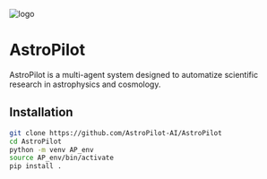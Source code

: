 ![logo](https://github.com/user-attachments/assets/3ec64a7f-8495-4d96-a5bb-1932a2ecea96)


# AstroPilot

AstroPilot is a multi-agent system designed to automatize scientific research in astrophysics and cosmology.

## Installation

```bash
git clone https://github.com/AstroPilot-AI/AstroPilot
cd AstroPilot
python -m venv AP_env
source AP_env/bin/activate
pip install .
```
